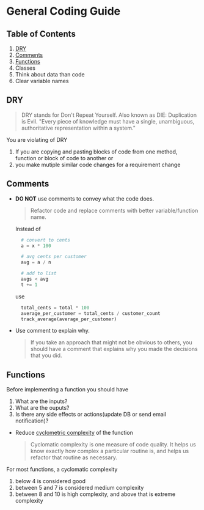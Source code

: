 # General Coding Guide


## Table of Contents
1. [DRY](#dry)
1. [Comments](#comments)
1. [Functions](#Functions)
1. Classes
1. Think about data than code
1. Clear variable names

## DRY
> DRY stands for Don't Repeat Yourself. Also known as DIE: Duplication is Evil.
"Every piece of knowledge must have a single, unambiguous, authoritative representation within a system."


You are violating of DRY
  1. If you are copying and pasting blocks of code from one method, function or block of code to another or
  1. you make mutiple similar code changes for a requirement change

## Comments

- **DO NOT** use comments to convey what the code does.

  > Refactor code and replace comments with better variable/function name. 

  Instead of
  ```python
    # convert to cents
    a = x * 100
  
    # avg cents per customer 
    avg = a / n
  
    # add to list
    avgs < avg
    t += 1
  ```
  use
  
  ```python
    total_cents = total * 100
    average_per_customer = total_cents / customer_count
    track_average(average_per_customer)
  ```
- Use comment to explain why. 
  
    > If you take an approach that might not be obvious to others, you should have a comment that explains why you made the decisions that you did.

## Functions

Before implementing a function you should have
1. What are the inputs?
2. What are the ouputs?
3. Is there any side effects or actions(update DB or send email notification)? 

- Reduce [cyclometric complexity](https://en.wikipedia.org/wiki/Cyclomatic_complexity#Implications_for_software_testing) of the function
  > Cyclomatic complexity is one measure of code quality. It helps us know exactly how complex a particular routine is, and helps us refactor that routine as necessary. 

For most functions, a cyclomatic complexity 
  1. below 4 is considered good
  1. between 5 and 7 is considered medium complexity
  1. between 8 and 10 is high complexity, and above that is extreme complexity
